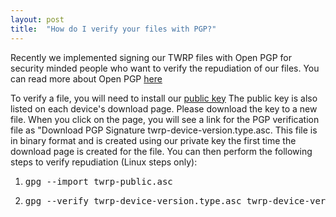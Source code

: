 ```yaml
---
layout: post
title:  "How do I verify your files with PGP?"
---
```


Recently we implemented signing our TWRP files with Open PGP for security minded people who want to verify
the repudiation of our files. You can read more about Open PGP <a href="http://openpgp.org/about/">here</a>

To verify a file, you will need to install our <a href="https://dl.twrp.me/public.asc">public key</a> The public 
key is also listed on each device's download page. Please download the key to a new file.
When you click on the page, you will see a link for the PGP verification file as
"Download PGP Signature twrp-device-version.type.asc. This file is in binary format and is created using our
private key the first time the download page is created for the file. You can then perform
the following steps to verify repudiation (Linux steps only):

<ol>
<li><pre>gpg --import twrp-public.asc</pre></li>
<li><pre>gpg --verify twrp-device-version.type.asc twrp-device-version.type</pre></li>
</ol>
